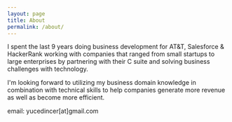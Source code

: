 ```yaml
---
layout: page
title: About
permalink: /about/
---
```


I spent the last 9 years doing business development for AT&T, Salesforce & HackerRank working with companies that ranged from small startups to large enterprises by partnering with their C suite and solving business challenges with technology. 

I'm looking forward to utilizing my business domain knowledge in combination with technical skills to help companies generate more revenue as well as become more efficient.



email: yucedincer[at]gmail.com
